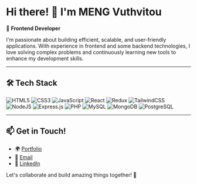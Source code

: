 ﻿# Hi there! 👋 I'm MENG Vuthvitou

🚀 **Frontend Developer**

I'm passionate about building efficient, scalable, and user-friendly applications. With experience in frontend and some backend technologies, I love solving complex problems and continuously learning new tools to enhance my development skills.

---

## 🛠 Tech Stack

![HTML5](https://img.shields.io/badge/html5-%23F06529.svg?style=for-the-badge&logo=html5&logoColor=white)
![CSS3](https://img.shields.io/badge/css3-%231469E4.svg?style=for-the-badge&logo=css3&logoColor=white)
![JavaScript](https://img.shields.io/badge/javascript-%23F0DB4F.svg?style=for-the-badge&logo=javascript&logoColor=black)
![React](https://img.shields.io/badge/react-%232E3B56.svg?style=for-the-badge&logo=react&logoColor=%2361DAFB)
![Redux](https://img.shields.io/badge/redux-%23623C79.svg?style=for-the-badge&logo=redux&logoColor=white)
![TailwindCSS](https://img.shields.io/badge/tailwindcss-%2383D4CD.svg?style=for-the-badge&logo=tailwind-css&logoColor=white)
![NodeJS](https://img.shields.io/badge/node.js-%234D9F7C.svg?style=for-the-badge&logo=node.js&logoColor=white)
![Express.js](https://img.shields.io/badge/express.js-%232D333D.svg?style=for-the-badge&logo=express&logoColor=%2361DAFB)
![PHP](https://img.shields.io/badge/php-%23777BB4.svg?style=for-the-badge&logo=php&logoColor=white)
![MySQL](https://img.shields.io/badge/mysql-%23346D9D.svg?style=for-the-badge&logo=mysql&logoColor=white)
![MongoDB](https://img.shields.io/badge/MongoDB-%232D9C47.svg?style=for-the-badge&logo=mongodb&logoColor=white)
![PostgreSQL](https://img.shields.io/badge/PostgreSQL-%233E6A8C.svg?style=for-the-badge&logo=postgresql&logoColor=white)

---

## 📫 Get in Touch!

- 🌍 [Portfolio](https://vitoumeng.vercel.app)
- 📧 [Email](mailto:mengvuthvitou18@gmail.com)
- 💼 [LinkedIn](https://www.linkedin.com/in/meng-vuthvitou)

Let's collaborate and build amazing things together! 🚀
